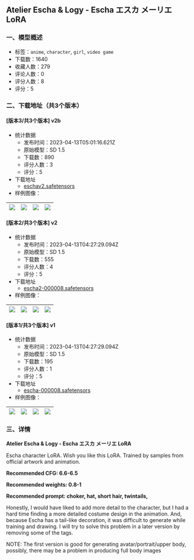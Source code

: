 ## Atelier Escha & Logy - Escha エスカ メーリエ LoRA
### 一、模型概述

- 标签：`anime`, `character`, `girl`, `video game`
- 下载数：1640
- 收藏人数：279
- 评论人数：0
- 评分人数：8
- 评分：5

### 二、下载地址（共3个版本）

#### [版本3/共3个版本] v2b

- 统计数据
  - 发布时间：2023-04-13T05:01:16.621Z
  - 原始模型：SD 1.5
  - 下载数：890
  - 评分人数：3
  - 评分：5
- 下载地址
  - [eschav2.safetensors](https://civitai.com/api/download/models/44296)
- 样例图像：

| <img src="https://image.civitai.com/xG1nkqKTMzGDvpLrqFT7WA/98c58fde-d255-4e8c-7096-e97e78c21800/width=450/499853.jpeg" /> | <img src="https://image.civitai.com/xG1nkqKTMzGDvpLrqFT7WA/891857d0-17e5-4a62-3b55-878f97ebef00/width=450/483301.jpeg" /> | <img src="https://image.civitai.com/xG1nkqKTMzGDvpLrqFT7WA/c113b824-e41a-470b-f10a-872dfac3cc00/width=450/483304.jpeg" /> | <img src="https://image.civitai.com/xG1nkqKTMzGDvpLrqFT7WA/d732cfbe-006a-48fb-66b8-7be15042f300/width=450/483303.jpeg" /> |
| ---- | ---- | ---- | ---- |

#### [版本2/共3个版本] v2

- 统计数据
  - 发布时间：2023-04-13T04:27:29.094Z
  - 原始模型：SD 1.5
  - 下载数：555
  - 评分人数：4
  - 评分：5
- 下载地址
  - [escha2-000008.safetensors](https://civitai.com/api/download/models/26571)
- 样例图像：

| <img src="https://image.civitai.com/xG1nkqKTMzGDvpLrqFT7WA/cd674f09-b323-4143-32b8-d283b0ce0e00/width=450/292883.jpeg" /> | <img src="https://image.civitai.com/xG1nkqKTMzGDvpLrqFT7WA/b13f4f06-4808-4c8a-1c4b-f3824f740400/width=450/292882.jpeg" /> | <img src="https://image.civitai.com/xG1nkqKTMzGDvpLrqFT7WA/6e84576c-737d-43c2-8f4b-15ed2ad14c00/width=450/292881.jpeg" /> | <img src="https://image.civitai.com/xG1nkqKTMzGDvpLrqFT7WA/6198f964-b673-41ed-38e9-989d4f630400/width=450/292880.jpeg" /> |
| ---- | ---- | ---- | ---- |

#### [版本1/共3个版本] v1

- 统计数据
  - 发布时间：2023-04-13T04:27:29.094Z
  - 原始模型：SD 1.5
  - 下载数：195
  - 评分人数：1
  - 评分：5
- 下载地址
  - [escha-000008.safetensors](https://civitai.com/api/download/models/26445)
- 样例图像：

| <img src="https://image.civitai.com/xG1nkqKTMzGDvpLrqFT7WA/2af2a6a4-ced8-4bed-d1ee-1abc32cb0300/width=450/291395.jpeg" /> | <img src="https://image.civitai.com/xG1nkqKTMzGDvpLrqFT7WA/bec49939-87b8-4af1-5c25-8119f1401100/width=450/291396.jpeg" /> | <img src="https://image.civitai.com/xG1nkqKTMzGDvpLrqFT7WA/b0c658ec-b5be-40e9-adf0-5d5707302f00/width=450/291388.jpeg" /> | <img src="https://image.civitai.com/xG1nkqKTMzGDvpLrqFT7WA/b0edb687-8599-4b5c-03cb-521bae207700/width=450/291394.jpeg" /> |
| ---- | ---- | ---- | ---- |


### 三、详情
<p><strong>Atelier Escha &amp; Logy - Escha エスカ メーリエ LoRA</strong></p><p>Escha character LoRA. Wish you like this LoRA. Trained by samples from official artwork and animation.</p><p><strong>Recommended CFG: 6.6-6.5</strong></p><p><strong>Recommended weights: 0.8-1</strong></p><p><strong>Recommended prompt: choker, hat, short hair, twintails, </strong></p><p>Honestly, I would have liked to add more detail to the character, but I had a hard time finding a more detailed costume design in the animation. And, because Escha has a tail-like decoration, it was difficult to generate while training and drawing. I will try to solve this problem in a later version by removing some of the tags.</p><p>NOTE: The first version is good for generating avatar/portrait/upper body, possibly, there may be a problem in producing full body images</p>